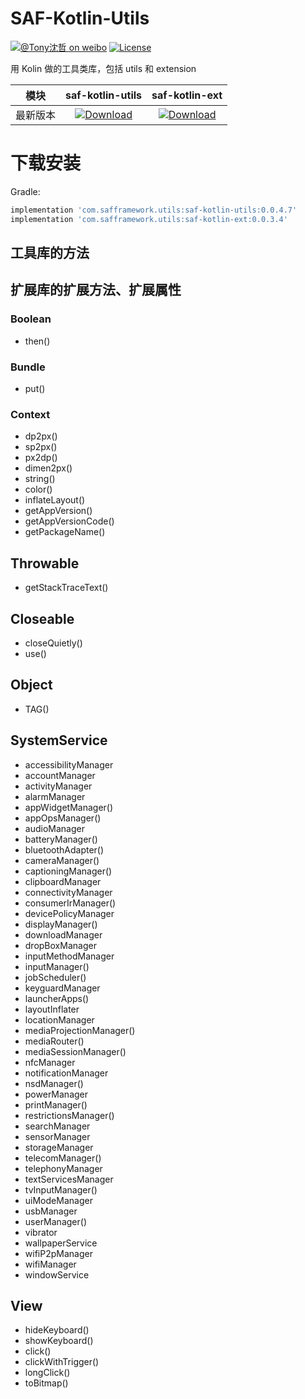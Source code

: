 # SAF-Kotlin-Utils

[![@Tony沈哲 on weibo](https://img.shields.io/badge/weibo-%40Tony%E6%B2%88%E5%93%B2-blue.svg)](http://www.weibo.com/fengzhizi715)
[![License](https://img.shields.io/badge/license-Apache%202-lightgrey.svg)](https://www.apache.org/licenses/LICENSE-2.0.html)

用 Kolin 做的工具类库，包括 utils 和 extension

模块|saf-kotlin-utils|saf-kotlin-ext
---|:-------------:|:-------------:
最新版本|[ ![Download](https://api.bintray.com/packages/fengzhizi715/maven/saf-kotlin-utils/images/download.svg) ](https://bintray.com/fengzhizi715/maven/saf-kotlin-utils/_latestVersion)|[ ![Download](https://api.bintray.com/packages/fengzhizi715/maven/saf-kotlin-ext/images/download.svg) ](https://bintray.com/fengzhizi715/maven/saf-kotlin-ext/_latestVersion)|


# 下载安装

Gradle:

```groovy
implementation 'com.safframework.utils:saf-kotlin-utils:0.0.4.7'
implementation 'com.safframework.utils:saf-kotlin-ext:0.0.3.4'
```

## 工具库的方法


## 扩展库的扩展方法、扩展属性

### Boolean
* then()

### Bundle
* put()

### Context
* dp2px()
* sp2px()
* px2dp()
* dimen2px()
* string()
* color()
* inflateLayout()
* getAppVersion()
* getAppVersionCode()
* getPackageName()

## Throwable
* getStackTraceText()

## Closeable
* closeQuietly()
* use()

## Object
* TAG()

## SystemService
* accessibilityManager
* accountManager
* activityManager
* alarmManager
* appWidgetManager()
* appOpsManager()
* audioManager
* batteryManager()
* bluetoothAdapter()
* cameraManager()
* captioningManager()
* clipboardManager
* connectivityManager
* consumerIrManager()
* devicePolicyManager
* displayManager()
* downloadManager
* dropBoxManager
* inputMethodManager
* inputManager()
* jobScheduler()
* keyguardManager
* launcherApps()
* layoutInflater
* locationManager
* mediaProjectionManager()
* mediaRouter()
* mediaSessionManager()
* nfcManager
* notificationManager
* nsdManager()
* powerManager
* printManager()
* restrictionsManager()
* searchManager
* sensorManager
* storageManager
* telecomManager()
* telephonyManager
* textServicesManager
* tvInputManager()
* uiModeManager
* usbManager
* userManager()
* vibrator
* wallpaperService
* wifiP2pManager
* wifiManager
* windowService

## View
* hideKeyboard()
* showKeyboard()
* click()
* clickWithTrigger()
* longClick()
* toBitmap()